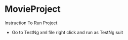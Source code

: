 # MovieProject
Instruction To Run Project

- Go to TestNg xml file right click and run as TestNg suit

